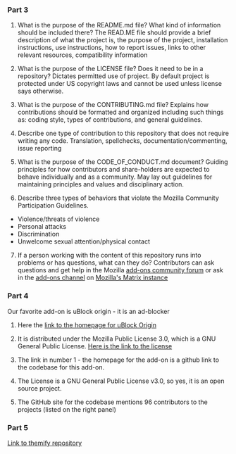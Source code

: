 ### Part 3

1. What is the purpose of the README.md file? What kind of information should be included there?
The READ.ME file should provide a brief description of what the project is, the purpose of the project, installation instructions, use instructions, how to report issues, links to other relevant resources, compatibility information

2. What is the purpose of the LICENSE file? Does it need to be in a repository?
Dictates permitted use of project. By default project is protected under US copyright laws and cannot be used unless license says otherwise.

3. What is the purpose of the CONTRIBUTING.md file?
Explains how contributions should be formatted and organized including such things as: coding style, types of contributions, and general guidelines.

4. Describe one type of contribution to this repository that does not require writing any code.
Translation, spellchecks, documentation/commenting, issue reporting

5. What is the purpose of the CODE_OF_CONDUCT.md document?
Guiding principles for how contributors and share-holders are expected to behave individually and as a community. May lay out guidelines for maintaining principles and values and disciplinary action.

6. Describe three types of behaviors that violate the Mozilla Community Participation Guidelines.
- Violence/threats of violence
- Personal attacks
- Discrimination
- Unwelcome sexual attention/physical contact

7. If a person working with the content of this repository runs into problems or has questions, what can they do?
Contributors can ask questions and get help in the Mozilla [add-ons community forum](https://discourse.mozilla.org/c/add-ons/development/) or ask in the [add-ons channel](https://chat.mozilla.org/#/room/#addons:mozilla.org) on [Mozilla's Matrix instance](https://wiki.mozilla.org/Matrix)


### Part 4

Our favorite add-on is uBlock origin - it is an ad-blocker

1. Here the [link to the homepage for uBlock Origin](https://github.com/gorhill/uBlock#ublock-origin)

2. It is distributed under the Mozilla Public License 3.0, which is a GNU General Public License. [Here is the link to the license](http://www.gnu.org/licenses/gpl-3.0.html)

3. The link in number 1 - the homepage for the add-on is a github link to the codebase for this add-on.

4. The License is a GNU General Public License v3.0, so yes, it is an open source project. 

5. The GitHub site for the codebase mentions 96 contributors to the projects (listed on the right panel)


### Part 5
[Link to themify repository](https://github.com/ossd-sp22/themify)